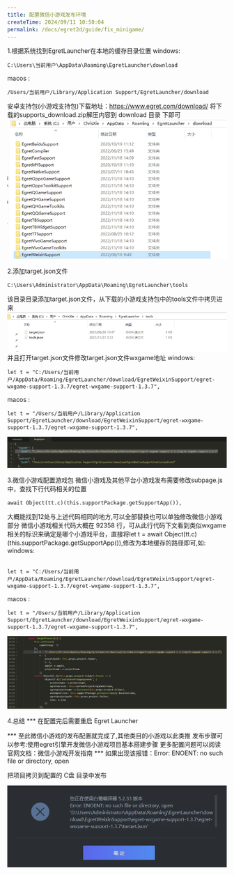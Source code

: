 ```yaml
---
title: 配置微信小游戏发布环境
createTime: 2024/09/11 10:50:04
permalink: /docs/egret2d/guide/fix_minigame/
---
```


1.根据系统找到EgretLauncher在本地的缓存目录位置
windows:
```shell
C:\Users\当前用户\AppData\Roaming\EgretLauncher\download
```
macos :
```shell
/Users/当前用户/Library/Application Support/EgretLauncher/download
```
安卓支持包(小游戏支持包)下载地址：https://www.egret.com/download/ 
将下载的supports_download.zip解压内容到 download 目录 下即可
![alt text](image-1.png)
 
 2.添加target.json文件
```shell
C:\Users\Administrator\AppData\Roaming\EgretLauncher\tools
```
该目录目录添加target.json文件，从下载的小游戏支持包中的tools文件中拷贝进来
![alt text](image-2.png)
并且打开target.json文件修改target.json文件wxgame地址
windows:
```shell
let t = "C:/Users/当前用户/AppData/Roaming/EgretLauncher/download/EgretWeixinSupport/egret-wxgame-support-1.3.7/egret-wxgame-support-1.3.7",
```
macos :
```shell
let t = "/Users/当前用户/Library/Application Support/EgretLauncher/download/EgretWeixinSupport/egret-wxgame-support-1.3.7/egret-wxgame-support-1.3.7",
```
![alt text](image-3.png)
 
3.微信小游戏配置游戏包
微信小游戏及其他平台小游戏发布需要修改subpage.js中，查找下行代码相关的位置
```shell
await Object(tt.c)(this.supportPackage.getSupportApp()),
```
大概能找到12处与上述代码相同的地方,可以全部替换也可以单独修改微信小游戏部分
微信小游戏相关代码大概在 92358 行，可从此行代码下文看到类似wxgame相关的标识来确定是哪个小游戏平台，直接将let t = await Object(tt.c)(this.supportPackage.getSupportApp()),修改为本地缓存的路径即可,如:
windows:
```shell

let t = "C:/Users/当前用户/AppData/Roaming/EgretLauncher/download/EgretWeixinSupport/egret-wxgame-support-1.3.7/egret-wxgame-support-1.3.7",
```

macos :
```shell
let t = "/Users/当前用户/Library/Application Support/EgretLauncher/download/EgretWeixinSupport/egret-wxgame-support-1.3.7/egret-wxgame-support-1.3.7",
```

![alt text](image-4.png)

4.总结
*** 在配置完后需要重启 Egret Launcher

*** 至此微信小游戏的发布配置就完成了,其他类目的小游戏以此类推
发布步骤可以参考:使用egret引擎开发微信小游戏项目基本搭建步骤
更多配置问题可以阅读官网文档：微信小游戏开发指南
*** 如果出现该报错：Error: ENOENT: no such file or directory, open 

把项目拷贝到配置的 C盘 目录中发布

![alt text](image-5.png)